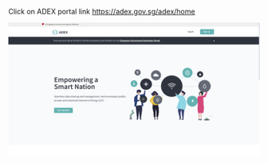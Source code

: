 Click on ADEX portal link https://adex.gov.sg/adex/home

![Image is not available](/assets/Fig2.png)


